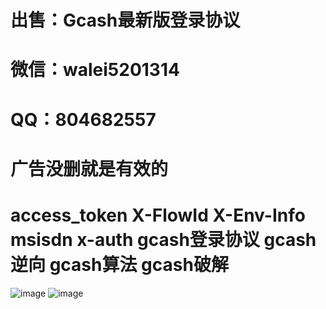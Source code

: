 # 出售：Gcash最新版登录协议
# 微信：walei5201314
# QQ：804682557
# 广告没删就是有效的
# access_token X-FlowId X-Env-Info msisdn x-auth gcash登录协议 gcash逆向 gcash算法 gcash破解
![image](https://github.com/it1002/ads/assets/35480056/d80ea667-ce24-485f-8b21-ddb9ad520a17)
![image](https://github.com/it1002/ads/assets/35480056/1baa1942-486b-4581-be3f-550f99303604)
